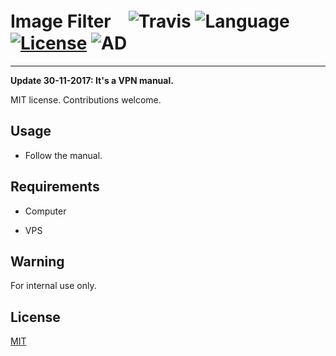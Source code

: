 # Image Filter　![Travis](https://img.shields.io/travis/rust-lang/rust.svg) ![Language](https://img.shields.io/badge/language-ipython-orange.svg) [![License](https://img.shields.io/badge/license-MIT-blue.svg)](./LICENSE.md) ![AD](https://img.shields.io/badge/内部使用的-VPN手册-pink.svg)


-----------------


**__Update 30-11-2017__:   __It's a VPN manual.__**

MIT license. Contributions welcome.

## Usage

* Follow the manual.

## Requirements

   * Computer

   * VPS

## Warning

For internal use only.


## License

[MIT](https://github.com/parnec/Inner_files/blob/dev/LICENSE.md)
